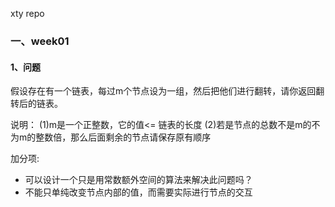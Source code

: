 xty repo

### 一、week01

#### 1、问题

假设存在有一个链表，每过m个节点设为一组，然后把他们进行翻转，请你返回翻转后的链表。

说明：
(1)m是一个正整数，它的值<= 链表的长度
(2)若是节点的总数不是m的不为m的整数倍，那么后面剩余的节点请保存原有顺序

加分项:

- 可以设计一个只是用常数额外空间的算法来解决此问题吗？
- 不能只单纯改变节点内部的值，而需要实际进行节点的交互
